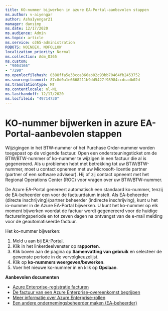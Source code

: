 ```yaml
---
title: KO-nummer bijwerken in azure EA-Portal-aanbevolen stappen
ms.author: v-aiyengar
author: AshaIyengar21
manager: dansimp
ms.date: 12/17/2020
ms.audience: Admin
ms.topic: article
ms.service: o365-administration
ROBOTS: NOINDEX, NOFOLLOW
localization_priority: Normal
ms.collection: Adm_O365
ms.custom:
- "9004166"
- "7290"
ms.openlocfilehash: 0388ffa5e33cca366ab02c93bb70464fb2453752
ms.sourcegitcommit: 87c8d0a1e6668211b9dd5427f98984ccdcadb02d
ms.translationtype: MT
ms.contentlocale: nl-NL
ms.lasthandoff: 12/17/2020
ms.locfileid: "49714730"
---
```

# <a name="update-po-number-in-azure-ea-portal---recommended-steps"></a>KO-nummer bijwerken in azure EA-Portal-aanbevolen stappen

Wijzigingen in het BTW-nummer of het Purchase Order-nummer worden toegepast op de volgende factuur. Open een ondersteuningsticket om de BTW/BTW-nummer of ko-nummer te wijzigen in een factuur die al is gegenereerd. Als u problemen hebt met betrekking tot uw BTW/BTW-nummer, moet u contact opnemen met uw Microsoft-licentie partner (partner of een software adviseur). Hij of zij contact opneemt met het Regional Operations Center (ROC) voor vragen over uw BTW/BTW-nummer. 

De Azure EA-Portal genereert automatisch een standaard ko-nummer, tenzij de EA-beheerder een voor de factuurdatum instelt. Als EA-beheerder (directe inschrijving)/partner beheerder (indirecte inschrijving), kunt u het io-nummer in de Azure EA-Portal bijwerken. U kunt het ko-nummer op elk moment bijwerken voordat de factuur wordt gegenereerd voor de huidige factureringsperiode en tot zeven dagen na ontvangst van de e-mail melding voor de geautomatiseerde factuur.    

Het ko-nummer bijwerken:

1. Meld u aan bij [EA-Portal](https://ea.azure.com/).
1. Klik in het linkerdeelvenster op **rapporten**.
1. Klik boven aan de pagina op **Samenvatting van gebruik** en selecteer de gewenste periode in de vervolgkeuzelijst.
1. Klik op **ko-nummers weergeven/bewerken**.
1. Voer het nieuwe ko-nummer in en klik op **Opslaan**.

**Aanbevolen documenten** 

- [Azure Enterprise-registratie facturen](https://docs.microsoft.com/azure/billing/billing-ea-portal-enrollment-invoices) 
- [De factuur van een Azure Enterprise-overeenkomst begrijpen](https://docs.microsoft.com/azure/billing/billing-understand-your-bill-ea)  
- [Meer informatie over Azure Enterprise-rollen](https://docs.microsoft.com/azure/billing/billing-understand-your-bill-ea) 
- [Een andere ondernemingsbeheerder maken (EA-beheerder)](https://docs.microsoft.com/azure/cost-management-billing/manage/ea-portal-administration#create-another-enterprise-administrator) 
